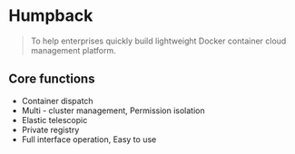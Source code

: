 # Humpback

> To help enterprises quickly build lightweight Docker container cloud management platform.

## Core functions

* Container dispatch
* Multi - cluster management, Permission isolation
* Elastic telescopic
* Private registry
* Full interface operation, Easy to use
